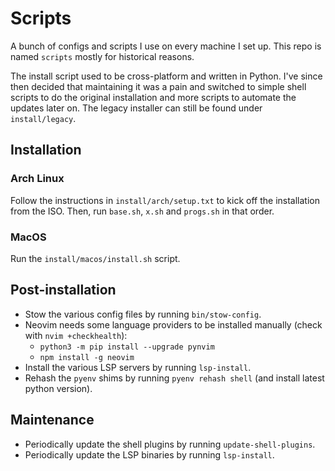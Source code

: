 # Scripts

A bunch of configs and scripts I use on every machine I set up. This repo is named `scripts` mostly for historical reasons.

The install script used to be cross-platform and written in Python. I've since then decided that maintaining it was a
pain and switched to simple shell scripts to do the original installation and more scripts to automate the updates later on.
The legacy installer can still be found under `install/legacy`.

## Installation

### Arch Linux

Follow the instructions in `install/arch/setup.txt` to kick off the installation from the ISO.
Then, run `base.sh`, `x.sh` and `progs.sh` in that order.

### MacOS

Run the `install/macos/install.sh` script.

## Post-installation

- Stow the various config files by running `bin/stow-config`.
- Neovim needs some language providers to be installed manually (check with `nvim +checkhealth`):
    - `python3 -m pip install --upgrade pynvim`
    - `npm install -g neovim`
- Install the various LSP servers by running `lsp-install`.
- Rehash the `pyenv` shims by running `pyenv rehash shell` (and install latest python version).

## Maintenance

- Periodically update the shell plugins by running `update-shell-plugins`.
- Periodically update the LSP binaries by running `lsp-install`.
